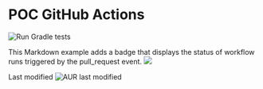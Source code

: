 # POC GitHub Actions

![Run Gradle tests](https://github.com/AlekseiTokarev/actions/workflows/Run%20Kotlin%20test%20with%20Gradle/badge.svg)



This Markdown example adds a badge that displays the status of workflow runs triggered by the pull_request event.
![](https://github.com/AlekseiTokarev/actions/workflows/Run%20Kotlin%20test%20with%20Gradle/badge.svg?event=pull_request)


Last modified
![AUR last modified](https://img.shields.io/aur/last-modified/com?style=plastic)

